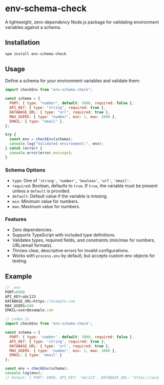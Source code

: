 # env-schema-check

A lightweight, zero-dependency Node.js package for validating environment variables against a schema.

## Installation

```bash
npm install env-schema-check
```

## Usage

Define a schema for your environment variables and validate them:

```javascript
import checkEnv from "env-schema-check";

const schema = {
  PORT: { type: "number", default: 3000, required: false },
  API_KEY: { type: "string", required: true },
  DATABASE_URL: { type: "url", required: true },
  MAX_USERS: { type: "number", min: 1, max: 1000 },
  EMAIL: { type: "email" },
};

try {
  const env = checkEnv(schema);
  console.log("Validated environment:", env);
} catch (error) {
  console.error(error.message);
}
```

### Schema Options

- `type`: One of `'string'`, `'number'`, `'boolean'`, `'url'`, `'email'`.
- `required`: Boolean, defaults to `true`. If `true`, the variable must be present unless a `default` is provided.
- `default`: Default value if the variable is missing.
- `min`: Minimum value for numbers.
- `max`: Maximum value for numbers.

### Features

- Zero dependencies.
- Supports TypeScript with included type definitions.
- Validates types, required fields, and constraints (min/max for numbers, URL/email formats).
- Throws clear, descriptive errors for invalid configurations.
- Works with `process.env` by default, but accepts custom env objects for testing.

## Example

```javascript
// .env
PORT=8080
API_KEY=abc123
DATABASE_URL=https://example.com
MAX_USERS=500
EMAIL=user@example.com

// index.js
import checkEnv from 'env-schema-check';

const schema = {
  PORT: { type: 'number', default: 3000, required: false },
  API_KEY: { type: 'string', required: true },
  DATABASE_URL: { type: 'url', required: true },
  MAX_USERS: { type: 'number', min: 1, max: 1000 },
  EMAIL: { type: 'email' }
};

const env = checkEnv(schema);
console.log(env);
// Output: { PORT: 8080, API_KEY: 'abc123', DATABASE_URL: 'https://example.com', MAX_USERS: 500, EMAIL: 'user@example.com' }
```
